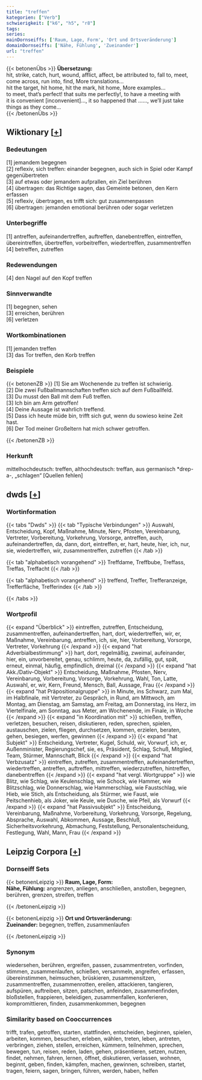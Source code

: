 ```yaml
---
title: "treffen"
kategorien: ["Verb"]
schwierigkeit: ["k6", "h5", "r8"]
tags:
series:
mainDornseiffs: ['Raum, Lage, Form', 'Ort und Ortsveränderung']
domainDornseiffs: ['Nähe, Fühlung', 'Zueinander']
url: "treffen"
---
```


{{< betonenÜbs >}}
**Übersetzung:**  
hit, strike, catch, hurt, wound, afflict, affect, be attributed to, fall to, meet, come across, run  into, find, More translations...  
hit the target, hit home, hit  the mark, hit  home, More examples...  
to meet, that’s perfect! that suits me perfectly!, to have a meeting with  
it is convenient [inconvenient]..., it so happened that …..., we’ll just take things as they come...  
{{< /betonenÜbs >}}

## Wiktionary [[+](https://de.wiktionary.org/wiki/treffen)]

### Bedeutungen
[1] jemandem begegnen  
[2] reflexiv, sich treffen: einander begegnen, auch sich in Spiel oder Kampf gegenübertreten  
[3] auf etwas oder jemandem aufprallen, ein Ziel berühren  
[4] übertragen: das Richtige sagen, das Gemeinte betonen, den Kern erfassen  
[5] reflexiv, übertragen, es trifft sich: gut zusammenpassen  
[6] übertragen: jemanden emotional berühren oder sogar verletzen  

### Unterbegriffe
[1] antreffen, aufeinandertreffen, auftreffen, danebentreffen, eintreffen, übereintreffen, übertreffen, vorbeitreffen, wiedertreffen, zusammentreffen  
[4] betreffen, zutreffen  

### Redewendungen
[4] den Nagel auf den Kopf treffen  

### Sinnverwandte
[1] begegnen, sehen  
[3] erreichen, berühren  
[6] verletzen  

### Wortkombinationen
[1] jemanden treffen  
[3] das Tor treffen, den Korb treffen  

### Beispiele
{{< betonenZB >}}
[1] Sie am Wochenende zu treffen ist schwierig.  
[2] Die zwei Fußballmannschaften treffen sich auf dem Fußballfeld.  
[3] Du musst den Ball mit dem Fuß treffen.  
[3] Ich bin am Arm getroffen!  
[4] Deine Aussage ist wahrlich treffend.  
[5] Dass ich heute müde bin, trifft sich gut, wenn du sowieso keine Zeit hast.  
[6] Der Tod meiner Großeltern hat mich schwer getroffen.  

{{< /betonenZB >}}
### Herkunft
mittelhochdeutsch: treffen, althochdeutsch: treffan, aus germanisch *drep-a-, „schlagen“ [Quellen fehlen]  



## dwds [[+](https://www.dwds.de/wb/treffen)]

### Wortinformation
{{< tabs "Dwds" >}}
{{< tab "Typische Verbindungen" >}}
Auswahl, Entscheidung, Kopf, Maßnahme, Minute, Nerv, Pfosten, Vereinbarung, Vertreter, Vorbereitung, Vorkehrung, Vorsorge, antreffen, auch, aufeinandertreffen, da, dann, dort, eintreffen, er, hart, heute, hier, ich, nur, sie, wiedertreffen, wir, zusammentreffen, zutreffen
{{< /tab >}}

{{< tab "alphabetisch vorangehend" >}}
Treffdame, Treffbube, Treffass, Treffas, Treffacht
{{< /tab >}}

{{< tab "alphabetisch vorangehend" >}}
treffend, Treffer, Trefferanzeige, Trefferfläche, Trefferindex
{{< /tab >}}

{{< /tabs >}}

### Wortprofil
{{< expand "Überblick" >}} eintreffen, zutreffen, Entscheidung, zusammentreffen, aufeinandertreffen, hart, dort, wiedertreffen, wir, er, Maßnahme, Vereinbarung, antreffen, ich, sie, hier, Vorbereitung, Vorsorge, Vertreter, Vorkehrung {{< /expand >}}
{{< expand "hat Adverbialbestimmung" >}} hart, dort, regelmäßig, zweimal, aufeinander, hier, ein, unvorbereitet, genau, schlimm, heute, da, zufällig, gut, spät, erneut, einmal, häufig, empfindlich, dreimal {{< /expand >}}
{{< expand "hat Akk./Dativ-Objekt" >}} Entscheidung, Maßnahme, Pfosten, Nerv, Vereinbarung, Vorbereitung, Vorsorge, Vorkehrung, Wahl, Ton, Latte, Auswahl, er, wir, Kern, Freund, Mensch, Ball, Aussage, Frau {{< /expand >}}
{{< expand "hat Präpositionalgruppe" >}} in Minute, ins Schwarz, zum Mal, im Halbfinale, mit Vertreter, zu Gespräch, in Rund, am Mittwoch, am Montag, am Dienstag, am Samstag, am Freitag, am Donnerstag, ins Herz, im Viertelfinale, am Sonntag, aus Meter, am Wochenende, im Finale, in Woche {{< /expand >}}
{{< expand "in Koordination mit" >}} schießen, treffen, verletzen, besuchen, reisen, diskutieren, reden, sprechen, spielen, austauschen, zielen, fliegen, durchsetzen, kommen, erzielen, beraten, gehen, besiegen, werfen, gewinnen {{< /expand >}}
{{< expand "hat Subjekt" >}} Entscheidung, Vertreter, Kugel, Schuld, wir, Vorwurf, ich, er, Außenminister, Regierungschef, sie, es, Präsident, Schlag, Schuß, Mitglied, Team, Stürmer, Mannschaft, Blick {{< /expand >}}
{{< expand "hat Verbzusatz" >}} eintreffen, zutreffen, zusammentreffen, aufeinandertreffen, wiedertreffen, antreffen, auftreffen, mittreffen, wiederzutreffen, hintreffen, danebentreffen {{< /expand >}}
{{< expand "hat vergl. Wortgruppe" >}} wie Blitz, wie Schlag, wie Keulenschlag, wie Schock, wie Hammer, wie Blitzschlag, wie Donnerschlag, wie Hammerschlag, wie Faustschlag, wie Hieb, wie Stich, als Entscheidung, als Stürmer, wie Faust, wie Peitschenhieb, als Joker, wie Keule, wie Dusche, wie Pfeil, als Vorwurf {{< /expand >}}
{{< expand "hat Passivsubjekt" >}} Entscheidung, Vereinbarung, Maßnahme, Vorbereitung, Vorkehrung, Vorsorge, Regelung, Absprache, Auswahl, Abkommen, Aussage, Beschluß, Sicherheitsvorkehrung, Abmachung, Feststellung, Personalentscheidung, Festlegung, Wahl, Mann, Frau {{< /expand >}}

## Leipzig Corpora [[+](https://corpora.uni-leipzig.de/en/res?word=treffen&corpusId=deu_newscrawl-public_2018)]

### Dornseiff Sets
{{< betonenLeipzig >}}
**Raum, Lage, Form:**  
**Nähe, Fühlung:** angrenzen, anliegen, anschließen, anstoßen, begegnen, berühren, grenzen, streifen, treffen  

{{< /betonenLeipzig >}}


{{< betonenLeipzig >}}
**Ort und Ortsveränderung:**  
**Zueinander:** begegnen, treffen, zusammenlaufen  

{{< /betonenLeipzig >}}

### Synonym
wiedersehen, berühren, ergreifen, passen, zusammentreten, vorfinden, stimmen, zusammenlaufen, schießen, versammeln, angreifen, erfassen, übereinstimmen, heimsuchen, brüskieren, zusammensitzen, zusammentreffen, zusammenrotten, ereilen, attackieren, tangieren, aufspüren, auftreiben, sitzen, patschen, anfeinden, zusammenfinden, bloßstellen, frappieren, beleidigen, zusammenfallen, konferieren, kompromittieren, finden, zusammenkommen, begegnen


### Similarity based on Cooccurrences
trifft, trafen, getroffen, starten, stattfinden, entscheiden, beginnen, spielen, arbeiten, kommen, besuchen, erleben, wählen, treten, leben, antreten, verbringen, ziehen, stellen, erreichen, kümmern, teilnehmen, sprechen, bewegen, tun, reisen, reden, laden, gehen, präsentieren, setzen, nutzen, findet, nehmen, fahren, lernen, öffnet, diskutieren, verlassen, wohnen, beginnt, geben, finden, kämpfen, machen, gewinnen, schreiben, startet, tragen, feiern, sagen, bringen, führen, werden, haben, helfen

